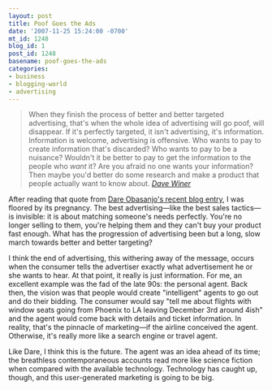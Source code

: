 ```yaml
---
layout: post
title: Poof Goes the Ads
date: '2007-11-25 15:24:00 -0700'
mt_id: 1248
blog_id: 1
post_id: 1248
basename: poof-goes-the-ads
categories:
- business
- blogging-world
- advertising
---
```

<blockquote>
When they finish the process of better and better targeted advertising, that's when the whole idea of advertising will go poof, will disappear. If it's perfectly targeted, it isn't advertising, it's information. Information is welcome, advertising is offensive. Who wants to pay to create information that's discarded? Who wants to pay to be a nuisance? Wouldn't it be better to pay to get the information to the people who <em>want</em> it? Are you afraid no one wants your information? Then maybe you'd better do some research and make a product that people actually want to know about. <cite><a href="http://www.scripting.com/2006/08/03.html#makingMoneyWithAdsNotMuchLonger">Dave Winer</a></cite>
</blockquote>
<p>
After reading that quote from <a href="http://www.25hoursaday.com/weblog/2007/11/11/SocialAdsImplicationsFacebookWillAcquireILikeAndFlixster.aspx">Dare Obasanjo's recent blog entry</a>, I was floored by its pregnancy. The best advertising&#x2014;like the best sales tactics&#x2014;is invisible: it is about matching someone's needs perfectly. You're no longer selling to them, you're helping them and they can't buy your product fast enough. What has the progression of advertising been but a long, slow march towards better and better targeting?
</p>
<p>
I think the end of advertising, this withering away of the message, occurs when the consumer tells the advertiser exactly what advertisement he or she wants to hear. At that point, it really is just information. For me, an excellent example was the fad of the late 90s: the personal agent. Back then, the vision was that people would create "intelligent" agents to go out and do their bidding. The consumer would say "tell me about flights with window seats going from Phoenix to LA leaving December 3rd around 4ish" and the agent would come back with details and ticket information. In reality, that's the pinnacle of marketing&#x2014;if the airline conceived the agent. Otherwise, it's really more like a search engine or travel agent.
</p>
<p>
Like Dare, I think this is the future. The agent was an idea ahead of its time; the breathless contemporaneous accounts read more like science fiction when compared with the available technology. Technology has caught up, though, and this user-generated marketing is going to be big.
</p>

